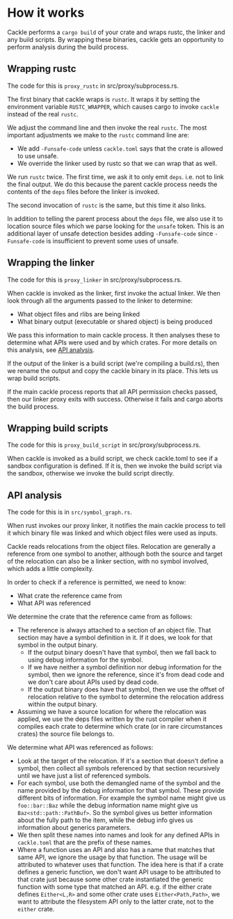 # How it works

Cackle performs a `cargo build` of your crate and wraps rustc, the linker and any build scripts. By
wrapping these binaries, cackle gets an opportunity to perform analysis during the build process.

## Wrapping rustc

The code for this is `proxy_rustc` in src/proxy/subprocess.rs.

The first binary that cackle wraps is `rustc`. It wraps it by setting the environment variable
`RUSTC_WRAPPER`, which causes cargo to invoke `cackle` instead of the real `rustc`.

We adjust the command line and then invoke the real `rustc`. The most important adjustments we make
to the `rustc` command line are:

* We add `-Funsafe-code` unless `cackle.toml` says that the crate is allowed to use unsafe.
* We override the linker used by rustc so that we can wrap that as well.

We run `rustc` twice. The first time, we ask it to only emit `deps`. i.e. not to link the final
output. We do this because the parent cackle process needs the contents of the `deps` files before
the linker is invoked.

The second invocation of `rustc` is the same, but this time it also links.

In addition to telling the parent process about the `deps` file, we also use it to location source
files which we parse looking for the `unsafe` token. This is an additional layer of unsafe detection
besides adding `-Funsafe-code` since `-Funsafe-code` is insufficient to prevent some uses of unsafe.

## Wrapping the linker

The code for this is `proxy_linker` in src/proxy/subprocess.rs.

When cackle is invoked as the linker, first invoke the actual linker. We then look through all the
arguments passed to the linker to determine:

* What object files and rlibs are being linked
* What binary output (executable or shared object) is being produced

We pass this information to main cackle process. It then analyses these to determine what APIs were
used and by which crates. For more details on this analysis, see [API analysis](#api-analysis).

If the output of the linker is a build script (we're compiling a build.rs), then we rename the
output and copy the cackle binary in its place. This lets us wrap build scripts.

If the main cackle process reports that all API permission checks passed, then our linker proxy
exits with success. Otherwise it fails and cargo aborts the build process.

## Wrapping build scripts

The code for this is `proxy_build_script` in src/proxy/subprocess.rs.

When cackle is invoked as a build script, we check cackle.toml to see if a sandbox configuration is
defined. If it is, then we invoke the build script via the sandbox, otherwise we invoke the build
script directly.

## API analysis

The code for this is in `src/symbol_graph.rs`.

When rust invokes our proxy linker, it notifies the main cackle process to tell it which binary file
was linked and which object files were used as inputs.

Cackle reads relocations from the object files. Relocation are generally a reference from one symbol
to another, although both the source and target of the relocation can also be a linker section, with
no symbol involved, which adds a little complexity.

In order to check if a reference is permitted, we need to know:

* What crate the reference came from
* What API was referenced

We determine the crate that the reference came from as follows:

* The reference is always attached to a section of an object file. That section may have a symbol
  definition in it. If it does, we look for that symbol in the output binary.
  * If the output binary doesn't have that symbol, then we fall back to using debug information for
    the symbol.
  * If we have neither a symbol definition nor debug information for the symbol, then we ignore the
    reference, since it's from dead code and we don't care about APIs used by dead code.
  * If the output binary does have that symbol, then we use the offset of relocation relative to the
    symbol to determine the relocation address within the output binary.
* Assuming we have a source location for where the relocation was applied, we use the deps files
  written by the rust compiler when it compiles each crate to determine which crate (or in rare
  circumstances crates) the source file belongs to.

We determine what API was referenced as follows:

* Look at the target of the relocation. If it's a section that doesn't define a symbol, then collect
  all symbols referenced by that section recursively until we have just a list of referenced symbols.
* For each symbol, use both the demangled name of the symbol and the name provided by the debug
  information for that symbol. These provide different bits of information. For example the symbol
  name might give us `foo::bar::Baz` while the debug information name might give us
  `Baz<std::path::PathBuf>`. So the symbol gives us better information about the fully path to the
  item, while the debug info gives us information about generics parameters.
* We then split these names into names and look for any defined APIs in `cackle.toml` that are the
  prefix of these names.
* Where a function uses an API and also has a name that matches that same API, we ignore the usage
  by that function. The usage will be attributed to whatever uses that function. The idea here is
  that if a crate defines a generic function, we don't want API usage to be attributed to that crate
  just because some other crate instantiated the generic function with some type that matched an
  API. e.g. if the either crate defines `Either<L,R>` and some other crate uses `Either<Path,Path>`,
  we want to attribute the filesystem API only to the latter crate, not to the `either` crate.
